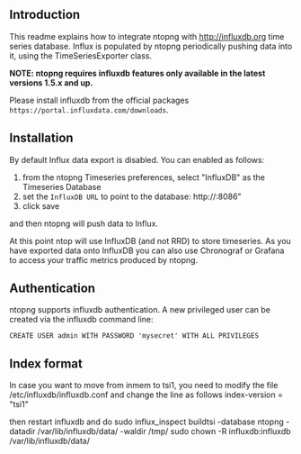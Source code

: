 Introduction
------------
This readme explains how to integrate ntopng with http://influxdb.org time series database.
Influx is populated by ntopng periodically pushing data into it, using the TimeSeriesExporter class.

**NOTE: ntopng requires influxdb features only available in the latest versions 1.5.x and up.**

Please install influxdb from the official packages `https://portal.influxdata.com/downloads`.

Installation
------------
By default Influx data export is disabled. You can enabled as follows:

1. from the ntopng Timeseries preferences, select "InfluxDB" as the Timeseries Database
2. set the `InfluxDB URL` to point to the database: http://<host where Influx is running>:8086"
3. click save

and then ntopng will push data to Influx.

At this point ntop will use InfluxDB (and not RRD) to store timeseries. As you have exported data onto InfluxDB
you can also use Chronograf or Grafana to access your traffic metrics produced by ntopng.

Authentication
--------------

ntopng supports influxdb authentication.
A new privileged user can be created via the influxdb command line:

`CREATE USER admin WITH PASSWORD 'mysecret' WITH ALL PRIVILEGES`

Index format
-----------
In case you want to move from inmem to tsi1, you need to modify the file
/etc/influxdb/influxdb.conf and change the line as follows
index-version = "tsi1"

then restart influxdb and do 
sudo influx_inspect buildtsi -database ntopng -datadir /var/lib/influxdb/data/ -waldir /tmp/
sudo chown -R influxdb:influxdb /var/lib/influxdb/data/

